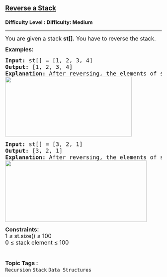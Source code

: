 <h2><a href="https://www.geeksforgeeks.org/problems/reverse-a-stack/1">Reverse a Stack</a></h2><h3>Difficulty Level : Difficulty: Medium</h3><hr><div class="problems_problem_content__Xm_eO"><p><span style="font-size: 18px;">You are given a stack <strong>st[].</strong> You have to reverse the stack.</span></p>
<p><span style="font-size: 18px;"><strong>Examples:</strong></span></p>
<pre><span style="font-size: 18px;"><strong>Input: </strong>st[] = [1, 2, 3, 4]<br><strong>Output:</strong> [1, 2, 3, 4]<br><strong>Explanation:</strong> After reversing, the elements of stack are in opposite order.<br><img src="https://media.geeksforgeeks.org/img-practice/prod/addEditProblem/709919/Web/Other/blobid2_1758084285.jpg" width="407" height="192"><br></span></pre>
<pre><span style="font-size: 18px;"><strong>Input:</strong> st[] = [3, 2, 1]<br><strong>Output:</strong> [3, 2, 1]<br><strong>Explanation:</strong> After reversing, the elements of stack are in opposite order.<br></span><img src="https://media.geeksforgeeks.org/img-practice/prod/addEditProblem/709919/Web/Other/blobid1_1758084056.jpg" width="455" height="197"></pre>
<p><span style="font-size: 18px;"><strong>Constraints:</strong><br>1 ≤ st.size() ≤ 100</span><br><span style="font-size: 18px;">0</span><span style="font-size: 18px;"> ≤ stack element ≤ 100</span></p></div><br><p><span style=font-size:18px><strong>Topic Tags : </strong><br><code>Recursion</code>&nbsp;<code>Stack</code>&nbsp;<code>Data Structures</code>&nbsp;
